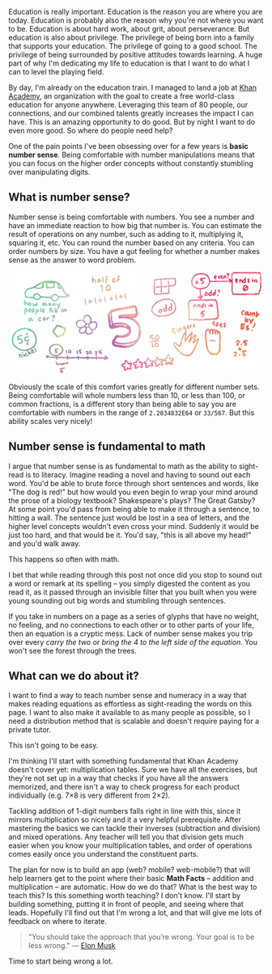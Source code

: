 Education is really important. Education is the reason you are where you are today. Education is probably also the reason why you're not where you want to be. Education is about hard work, about grit, about perseverance. But education is also about privilege. The privilege of being born into a family that supports your education. The privilege of going to a good school. The privilege of being surrounded by positive attitudes towards learning. A huge part of why I'm dedicating my life to education is that I want to do what I can to level the playing field.

By day, I'm already on the education train. I managed to land a job at [Khan Academy](https://khanacademy.org), an organization with the goal to create a free world-class education for anyone anywhere. Leveraging this team of 80 people, our connections, and our combined talents greatly increases the impact I can have. This is an amazing opportunity to do good. But by night I want to do even more good. So where do people need help?

One of the pain points I've been obsessing over for a few years is **basic number sense**. Being comfortable with number manipulations means that you can focus on the higher order concepts without constantly stumbling over manipulating digits.

## What is number sense?

Number sense is being comfortable with numbers. You see a number and have an immediate reaction to how big that number is. You can estimate the result of operations on any number, such as adding to it, multiplying it, squaring it, etc. You can round the number based on any criteria. You can order numbers by size. You have a gut feeling for whether a number makes sense as the answer to word problem.

![A drawing of the number 5 surrounded by drawings of things that mean 5: a pentagon, a flower with 5 petals, 1 + 1 + 1 + 1 = 5, half of 10, 5 fingers, 5 toes, how many people fit in a car, 5 cents, 50 divided by 10, 2.5 + 2.5, counting by 5s, the word "odd"](../images/number-sense-5.jpg "The number 5 isn't just a glyph that looks like an S. It has meaning and relates to your life. You can look at a group of stars and know there are 5 of them without counting. You can multiply by 5. You have 5 fingers. The list goes on.")

Obviously the scale of this comfort varies greatly for different number sets. Being comfortable will whole numbers less than 10, or less than 100, or common fractions, is a different story than being able to say you are comfortable with numbers in the range of `2.2034832E64` or `33/567`. But this ability scales very nicely!

## Number sense is fundamental to math

I argue that number sense is as fundamental to math as the ability to sight-read is to literacy. Imagine reading a novel and having to sound out each word. You'd be able to brute force through short sentences and words, like "The dog is red!" but how would you even begin to wrap your mind around the prose of a biology textbook? Shakespeare's plays? The Great Gatsby? At some point you'd pass from being able to make it through a sentence, to hitting a wall. The sentence just would be lost in a sea of letters, and the higher level concepts wouldn't even cross your mind. Suddenly it would be just too hard, and that would be it. You'd say, "this is all above my head!" and you'd walk away.

This happens so often with math.

I bet that while reading through this post not once did you stop to sound out a word or remark at its spelling – you simply digested the content as you read it, as it passed through an invisible filter that you built when you were young sounding out big words and stumbling through sentences.

If you take in numbers on a page as a series of glyphs that have no weight, no feeling, and no connections to each other or to other parts of your life, then an equation is a cryptic mess. Lack of number sense makes you trip over every *carry the two* or *bring the 4 to the left side of the equation*. You won't see the forest through the trees.

## What can we do about it?

I want to find a way to teach number sense and numeracy in a way that makes reading equations as effortless as sight-reading the words on this page. I want to also make it available to as many people as possible, so I need a distribution method that is scalable and doesn't require paying for a private tutor.

This isn't going to be easy.

I'm thinking I'll start with something fundamental that Khan Academy doesn't cover yet: multiplication tables. Sure we have all the exercises, but they're not set up in a way that checks if you have all the answers memorized, and there isn't a way to check progress for each product individually (e.g. 7×8 is very different from 2×2).

Tackling addition of 1-digit numbers falls right in line with this, since it mirrors multiplication so nicely and it a very helpful prerequisite. After mastering the basics we can tackle their inverses (subtraction and division) and mixed operations. Any teacher will tell you that division gets much easier when you know your multiplication tables, and order of operations comes easily once you understand the constituent parts.

The plan for now is to build an app (web? mobile? web-mobile?) that will help learners get to the point where their basic **Math Facts** – addition and multiplication – are automatic. How do we do that? What is the best way to teach this? Is this something worth teaching? I don't know. I'll start by building something, putting it in front of people, and seeing where that leads. Hopefully I'll find out that I'm wrong a lot, and that will give me lots of feedback on where to iterate.

> "You should take the approach that you’re wrong. Your goal is to be less wrong." — [Elon Musk](https://www.youtube.com/watch?v=Q8Y565OnarQ)

Time to start being wrong a lot.